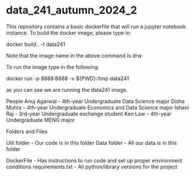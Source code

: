 # data_241_autumn_2024_2

This repository contains a basic dockerfile that will run a jupyter notebook instance. To build the docker image, please type in:

docker build . -t data241

Note that the image name in the above command is drw

To run the image type in the following:

docker run -p 8888:8888 -v ${PWD}:/tmp data241

as you can see we are running the data241 image.

People
Anuj Agarwal - 4th-year Undergraduate Data Science major
Disha Mohta - 4th-year Undergraduate Economics and Data Science major
Ishani Raj - 3rd-year Undergraduate exchange student
Ken Law - 4th-year Undergraduate MENG major

Folders and Files

Util folder - Our code is in this folder
Data folder - All our data is in this folder

DockerFile - Has instructions to run code and set up proper environment conditions 
requirements.txt - All python/library versions for the project